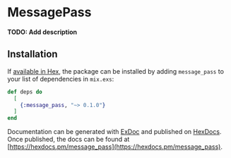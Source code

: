 # MessagePass

**TODO: Add description**

## Installation

If [available in Hex](https://hex.pm/docs/publish), the package can be installed
by adding `message_pass` to your list of dependencies in `mix.exs`:

```elixir
def deps do
  [
    {:message_pass, "~> 0.1.0"}
  ]
end
```

Documentation can be generated with [ExDoc](https://github.com/elixir-lang/ex_doc)
and published on [HexDocs](https://hexdocs.pm). Once published, the docs can
be found at [https://hexdocs.pm/message_pass](https://hexdocs.pm/message_pass).

